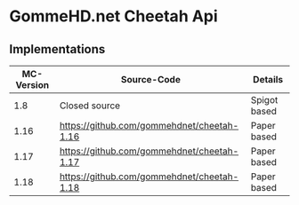 # GommeHD.net Cheetah Api


## Implementations

| MC-Version | Source-Code | Details |
| ---- | ----- | ----- |
| 1.8 | Closed source | Spigot based |
| 1.16 | https://github.com/gommehdnet/cheetah-1.16 | Paper based |
| 1.17 | https://github.com/gommehdnet/cheetah-1.17 | Paper based |
| 1.18 | https://github.com/gommehdnet/cheetah-1.18 | Paper based |
